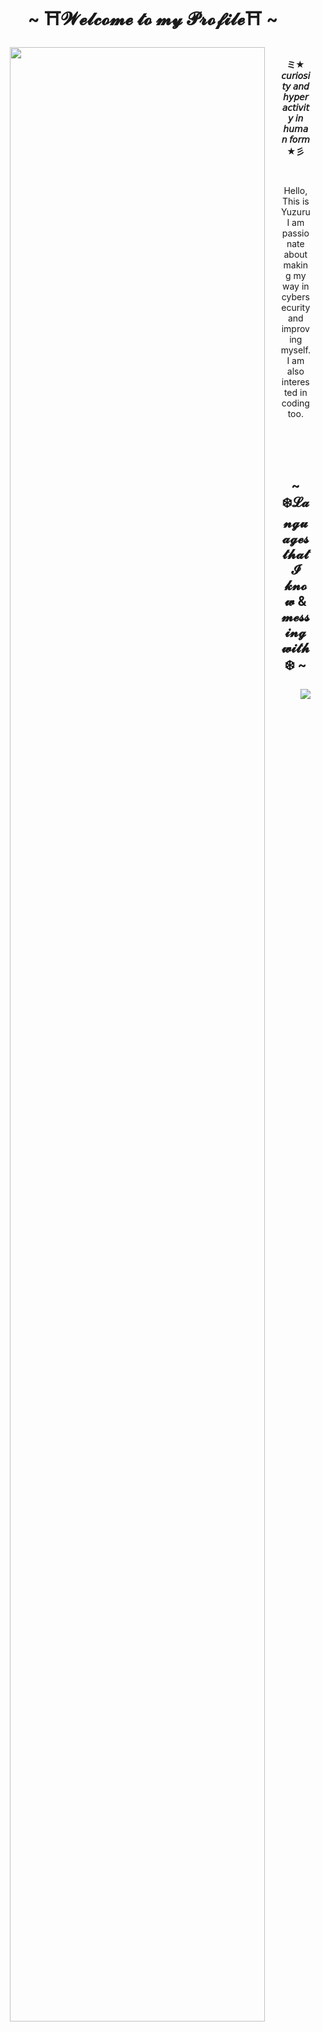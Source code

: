 <body>
<h1 align="center">~ ⛩️𝓦𝓮𝓵𝓬𝓸𝓶𝓮  𝓽𝓸  𝓶𝔂  𝓟𝓻𝓸𝓯𝓲𝓵𝓮⛩️ ~</h1>
<div align="center">
    <a href="https://github.com/Yuzuru10">
        <img src="https://raw.githubusercontent.com/Yuzuru10/Yuzuru10/main/assets/please.gif" align="left" style="width: 90%"/>
    </a>
<br>
    <b align="left">ミ★ 𝘤𝘶𝘳𝘪𝘰𝘴𝘪𝘵𝘺 𝘢𝘯𝘥 𝘩𝘺𝘱𝘦𝘳𝘢𝘤𝘵𝘪𝘷𝘪𝘵𝘺 𝘪𝘯 𝘩𝘶𝘮𝘢𝘯 𝘧𝘰𝘳𝘮 ★彡</b>
<br>
<p></p>
<br>
<p>Hello, This is Yuzuru <br> I am passionate about making my way in cybersecurity and improving myself.<br>I am also interested in coding too.</p>
</div>
<br><br><br>

<h2 align="center">~ ❄️𝓛𝓪𝓷𝓰𝓾𝓪𝓰𝓮𝓼  𝓽𝓱𝓪𝓽  𝓘  𝓴𝓷𝓸𝔀  &  𝓶𝓮𝓼𝓼𝓲𝓷𝓰  𝔀𝓲𝓽𝓱❄️ ~</h2>
<div align="center">
    <a href="https://github.com/Yuzuru10">
        <img src="https://raw.githubusercontent.com/Yuzuru10/Yuzuru10/main/assets/dontcare.gif" align="right" >
    </a>
</div>
</body>   